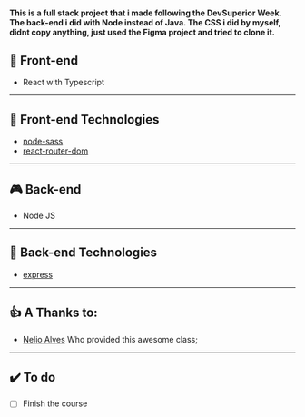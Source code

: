 #### This is a full stack project that i made following the DevSuperior Week. The back-end i did with Node instead of Java. The CSS i did by myself, didnt copy anything, just used the Figma project and tried to clone it.

## 🚪 Front-end
* React with Typescript
---
## 🚀 Front-end Technologies
* [node-sass](https://www.npmjs.com/package/node-sass "node-sass")
* [react-router-dom](https://reactrouter.com/web/guides/quick-start "react-router-dom")
---
## 🎮 Back-end
* Node JS
---
## 🚀 Back-end Technologies

* [express](http://expressjs.com/ "express")

---
## 👍 A Thanks to:
* [Nelio Alves](https://www.youtube.com/channel/UC3twHmWQwtqEO7u-gB_2f7g "Nelio Alves") Who provided this awesome class;
---
## ✔️ To do 
- [ ] Finish the course


